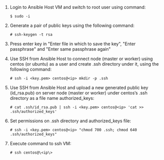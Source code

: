 1. Login to Ansible Host VM and switch to root user using command:

	```$ sudo -i```

2. Generate a pair of public keys using the following command:

	```# ssh-keygen -t rsa```

3. Press enter key in "Enter file in which to save the key", "Enter passphrase" and "Enter same passphrase again"
4. Use SSH from Ansible Host to connect node (master or worker) using centos (or ubuntu) as a user and create .ssh directory under it, using the following command:

	```# ssh -i <key.pem> centos@<ip> mkdir -p .ssh```

5. Use SSH from Ansible Host and upload a new generated public key (id_rsa.pub) on server node (master or worker) under centos‘s .ssh directory as a file name authorized_keys:

	```# cat .ssh/id_rsa.pub | ssh -i <key.pem> centos@<ip> 'cat >> .ssh/authorized_keys'```

6. Set permissions on .ssh directory and authorized_keys file:

	```# ssh -i <key.pem> centos@<ip> "chmod 700 .ssh; chmod 640 .ssh/authorized_keys"```

7. Execute command to ssh VM:

	```# ssh centos@\<ip\>```
